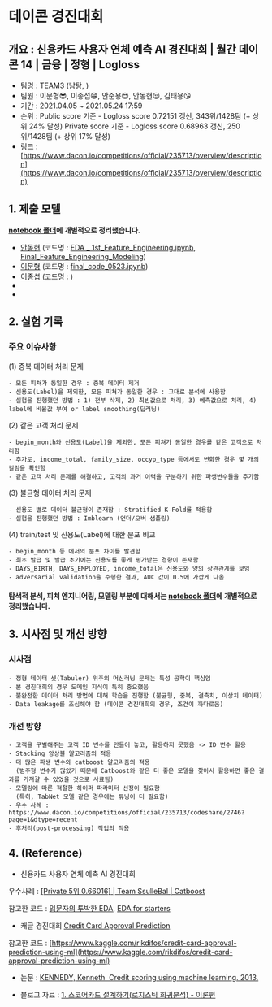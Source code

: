 # 데이콘 경진대회
## 개요 : 신용카드 사용자 연체 예측 AI 경진대회 | 월간 데이콘 14 | 금융 | 정형 | Logloss
- 팀명 : TEAM3 (남탕, )
- 팀원 : 이문형😎, 이종섭😁, 안준용😍, 안동현😒, 김태용😘 
- 기간 : 2021.04.05 ~ 2021.05.24 17:59
- 순위 : 
  Public score 기준 - Logloss score 0.72151 갱신, 343위/1428팀 (+ 상위 24% 달성)
  Private score 기준 - Logloss score 0.68963 갱신, 250위/1428팀 (+ 상위 17% 달성)
- 링크 : [https://www.dacon.io/competitions/official/235713/overview/description](https://www.dacon.io/competitions/official/235713/overview/description)


## 1. 제출 모델
**[notebook 폴더](https://github.com/bunchacha/dacon-competition-credit_score_prediction/tree/main/notebook)에 개별적으로 정리했습니다.**
- [안동현](https://github.com/bunchacha/dacon-competition-credit_score_prediction/tree/main/notebook/%EC%95%88%EB%8F%99%ED%98%84) (코드명 : [EDA _ 1st_Feature_Engineering.ipynb](https://github.com/bunchacha/dacon-competition-credit_score_prediction/blob/main/notebook/%EC%95%88%EB%8F%99%ED%98%84/EDA%20_%201st_Feature_Engineering.ipynb), [Final_Feature_Engineering_Modeling](https://github.com/bunchacha/dacon-competition-credit_score_prediction/blob/main/notebook/%EC%95%88%EB%8F%99%ED%98%84/Final_Feature_Engineering_Modeling.ipynb))
- [이문형](https://github.com/bunchacha/dacon-competition-credit_score_prediction/tree/main/notebook/%EC%9D%B4%EB%AC%B8%ED%98%95) (코드명 : [final_code_0523.ipynb](https://github.com/bunchacha/dacon-competition-credit_score_prediction/blob/main/notebook/%EC%9D%B4%EB%AC%B8%ED%98%95/final_code_0523.ipynb))
- [이종섭](https://github.com/bunchacha/dacon-competition-credit_score_prediction/tree/main/notebook/%EC%9D%B4%EC%A2%85%EC%84%AD) (코드명 : )
- 
- 


## 2. 실험 기록
### 주요 이슈사항
(1) 중복 데이터 처리 문제
```
- 모든 피쳐가 동일한 경우 : 중복 데이터 제거
- 신용도(Label)을 제외한, 모든 피쳐가 동일한 경우 : 그대로 분석에 사용함
- 실험을 진행했던 방법 : 1) 전부 삭제, 2) 최빈값으로 처리, 3) 예측값으로 처리, 4) label에 비율값 부여 or label smoothing(딥러닝)
```
(2) 같은 고객 처리 문제
```
- begin_month와 신용도(Label)을 제외한, 모든 피쳐가 동일한 경우를 같은 고객으로 처리함
- 추가로, income_total, family_size, occyp_type 등에서도 변화한 경우 몇 개의 컬럼을 확인함
- 같은 고객 처리 문제를 해결하고, 고객의 과거 이력을 구분하기 위한 파생변수들을 추가함
```
(3) 불균형 데이터 처리 문제
```
- 신용도 별로 데이터 불균형이 존재함 : Stratified K-Fold를 적용함
- 실험을 진행했던 방법 : Imblearn (언더/오버 샘플링)
```
(4) train/test 및 신용도(Label)에 대한 분포 비교
```
- begin_month 등 에서의 분포 차이를 발견함
- 최초 발급 및 발급 초기에는 신용도를 좋게 평가받는 경향이 존재함
- DAYS_BIRTH, DAYS_EMPLOYED, income_total은 신용도와 양의 상관관계를 보임
- adversarial validation을 수행한 결과, AUC 값이 0.5에 가깝게 나옴
```
#### 탐색적 분석, 피쳐 엔지니어링, 모델링 부분에 대해서는 [notebook 폴더](https://github.com/bunchacha/dacon-competition-credit_score_prediction/tree/main/notebook)에 개별적으로 정리했습니다.


## 3. 시사점 및 개선 방향
### 시사점
```
- 정형 데이터 셋(Tabuler) 위주의 머신러닝 문제는 특성 공학이 핵심임
- 본 경진대회의 경우 도메인 지식이 특히 중요했음
- 불완전한 데이터 처리 방법에 대해 학습을 진행함 (불균형, 중복, 결측치, 이상치 데이터)
- Data leakage를 조심해야 함 (데이콘 경진대회의 경우, 조건이 까다로움)
```
### 개선 방향
```
- 고객을 구별해주는 고객 ID 변수를 만들어 놓고, 활용하지 못했음 -> ID 변수 활용
- Stacking 앙상블 알고리즘의 적용
- 더 많은 파생 변수와 catboost 알고리즘의 적용 
  (범주형 변수가 많았기 때문에 Catboost와 같은 더 좋은 모델을 찾아서 활용하면 좋은 결과를 가져갈 수 있었을 것으로 사료됨)
- 모델링에 따른 적절한 하이퍼 파라미터 선정이 필요함
  (특히, TabNet 모델 같은 경우에는 튜닝이 더 필요함)
- 우수 사례 : https://www.dacon.io/competitions/official/235713/codeshare/2746?page=1&dtype=recent
- 후처리(post-processing) 작업의 적용
```


## 4. (Reference)

- 신용카드 사용자 연체 예측 AI 경진대회

우수사례 : [[Private 5위 0.66016] | Team SsulleBal | Catboost](https://www.dacon.io/competitions/official/235713/codeshare/2746?page=1&dtype=recent)

참고한 코드 : [입문자의 투박한 EDA](https://dacon.io/competitions/official/235713/codeshare/2494?page=4&dtype=recent), [EDA for starters](https://dacon.io/competitions/official/235713/codeshare/2485?page=4&dtype=recent)

- 캐글 경진대회 [Credit Card Approval Prediction](https://www.kaggle.com/rikdifos/credit-card-approval-prediction)

참고한 코드 : [https://www.kaggle.com/rikdifos/credit-card-approval-prediction-using-ml](https://www.kaggle.com/rikdifos/credit-card-approval-prediction-using-ml)

- 논문 : [KENNEDY, Kenneth. Credit scoring using machine learning. 2013.](https://www.researchgate.net/publication/336240486_Credit_scoring_using_machine_learning_algorithims)

- 블로그 자료 : [1. 스코어카드 설계하기(로지스틱 회귀분석) - 이론편](https://m.blog.naver.com/jhkang8420/221541323875)
